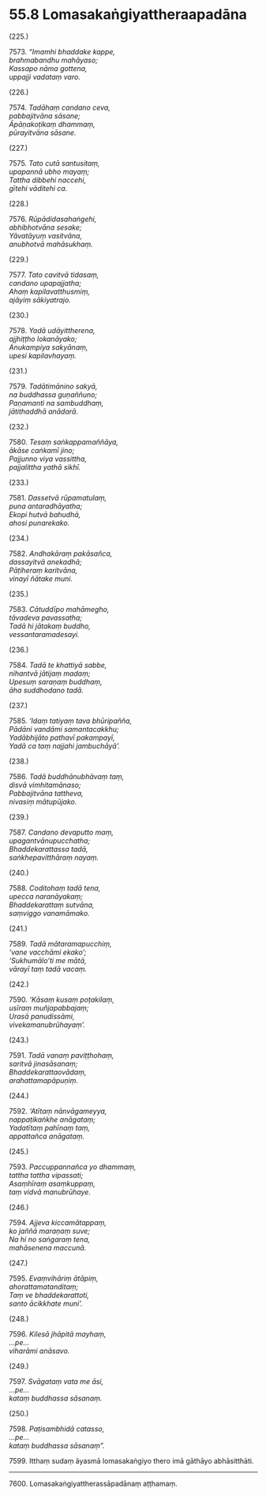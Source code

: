 

# 55.8 Lomasakaṅgiyattheraapadāna



(225.)

7573\. _“Imamhi bhaddake kappe,_  
_brahmabandhu mahāyaso;_  
_Kassapo nāma gottena,_  
_uppajji vadataṃ varo._  


(226.)

7574\. _Tadāhaṃ candano ceva,_  
_pabbajitvāna sāsane;_  
_Āpāṇakoṭikaṃ dhammaṃ,_  
_pūrayitvāna sāsane._  


(227.)

7575\. _Tato cutā santusitaṃ,_  
_upapannā ubho mayaṃ;_  
_Tattha dibbehi naccehi,_  
_gītehi vāditehi ca._  


(228.)

7576\. _Rūpādidasahaṅgehi,_  
_abhibhotvāna sesake;_  
_Yāvatāyuṃ vasitvāna,_  
_anubhotvā mahāsukhaṃ._  


(229.)

7577\. _Tato cavitvā tidasaṃ,_  
_candano upapajjatha;_  
_Ahaṃ kapilavatthusmiṃ,_  
_ajāyiṃ sākiyatrajo._  


(230.)

7578\. _Yadā udāyittherena,_  
_ajjhiṭṭho lokanāyako;_  
_Anukampiya sakyānaṃ,_  
_upesi kapilavhayaṃ._  


(231.)

7579\. _Tadātimānino sakyā,_  
_na buddhassa guṇaññuno;_  
_Paṇamanti na sambuddhaṃ,_  
_jātithaddhā anādarā._  


(232.)

7580\. _Tesaṃ saṅkappamaññāya,_  
_ākāse caṅkamī jino;_  
_Pajjunno viya vassittha,_  
_pajjalittha yathā sikhī._  


(233.)

7581\. _Dassetvā rūpamatulaṃ,_  
_puna antaradhāyatha;_  
_Ekopi hutvā bahudhā,_  
_ahosi punarekako._  


(234.)

7582\. _Andhakāraṃ pakāsañca,_  
_dassayitvā anekadhā;_  
_Pāṭiheraṃ karitvāna,_  
_vinayī ñātake muni._  


(235.)

7583\. _Cātuddīpo mahāmegho,_  
_tāvadeva pavassatha;_  
_Tadā hi jātakaṃ buddho,_  
_vessantaramadesayi._  


(236.)

7584\. _Tadā te khattiyā sabbe,_  
_nihantvā jātijaṃ madaṃ;_  
_Upesuṃ saraṇaṃ buddhaṃ,_  
_āha suddhodano tadā._  


(237.)

7585\. _‘Idaṃ tatiyaṃ tava bhūripañña,_  
_Pādāni vandāmi samantacakkhu;_  
_Yadābhijāto pathavī pakampayī,_  
_Yadā ca taṃ najjahi jambuchāyā’._  


(238.)

7586\. _Tadā buddhānubhāvaṃ taṃ,_  
_disvā vimhitamānaso;_  
_Pabbajitvāna tattheva,_  
_nivasiṃ mātupūjako._  


(239.)

7587\. _Candano devaputto maṃ,_  
_upagantvānupucchatha;_  
_Bhaddekarattassa tadā,_  
_saṅkhepavitthāraṃ nayaṃ._  


(240.)

7588\. _Coditohaṃ tadā tena,_  
_upecca naranāyakaṃ;_  
_Bhaddekarattaṃ sutvāna,_  
_saṃviggo vanamāmako._  


(241.)

7589\. _Tadā mātaramapucchiṃ,_  
_‘vane vacchāmi ekako’;_  
_‘Sukhumālo’ti me mātā,_  
_vārayī taṃ tadā vacaṃ._  


(242.)

7590\. _‘Kāsaṃ kusaṃ poṭakilaṃ,_  
_usīraṃ muñjapabbajaṃ;_  
_Urasā panudissāmi,_  
_vivekamanubrūhayaṃ’._  


(243.)

7591\. _Tadā vanaṃ paviṭṭhohaṃ,_  
_saritvā jinasāsanaṃ;_  
_Bhaddekarattaovādaṃ,_  
_arahattamapāpuṇiṃ._  


(244.)

7592\. _‘Atītaṃ nānvāgameyya,_  
_nappaṭikaṅkhe anāgataṃ;_  
_Yadatītaṃ pahīnaṃ taṃ,_  
_appattañca anāgataṃ._  


(245.)

7593\. _Paccuppannañca yo dhammaṃ,_  
_tattha tattha vipassati;_  
_Asaṃhīraṃ asaṃkuppaṃ,_  
_taṃ vidvā manubrūhaye._  


(246.)

7594\. _Ajjeva kiccamātappaṃ,_  
_ko jaññā maraṇaṃ suve;_  
_Na hi no saṅgaraṃ tena,_  
_mahāsenena maccunā._  


(247.)

7595\. _Evaṃvihāriṃ ātāpiṃ,_  
_ahorattamatanditaṃ;_  
_Taṃ ve bhaddekarattoti,_  
_santo ācikkhate muni’._  


(248.)

7596\. _Kilesā jhāpitā mayhaṃ,_  
_…pe…_  
_viharāmi anāsavo._  


(249.)

7597\. _Svāgataṃ vata me āsi,_  
_…pe…_  
_kataṃ buddhassa sāsanaṃ._  


(250.)

7598\. _Paṭisambhidā catasso,_  
_…pe…_  
_kataṃ buddhassa sāsanaṃ”._  


7599\. Itthaṃ sudaṃ āyasmā lomasakaṅgiyo thero imā gāthāyo abhāsitthāti.

---

7600\. Lomasakaṅgiyattherassāpadānaṃ aṭṭhamaṃ.





